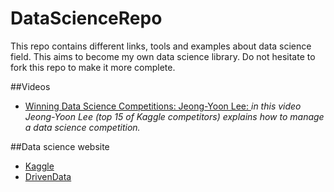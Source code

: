 # DataScienceRepo
This repo contains different links, tools and examples about data science field. This aims to become my own data science library. Do not hesitate to fork this repo to make it more complete.


##Videos

* [Winning Data Science Competitions: Jeong-Yoon Lee: ](https://www.youtube.com/watch?v=ClAZQI_B4t8)
*in this video Jeong-Yoon Lee (top 15 of Kaggle competitors) explains how to manage a data science competition.*

##Data science website
* [Kaggle](https://www.kaggle.com/)
* [DrivenData](https://www.drivendata.org/)

